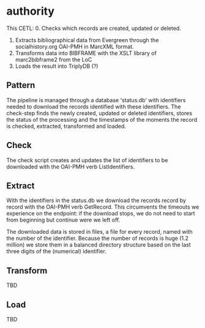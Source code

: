 # authority
This CETL: 
0. Checks which records are created, updated or deleted.
1. Extracts bibliographical data from Evergreen through the socialhistory.org OAI-PMH in MarcXML format.
2. Transforms data into BIBFRAME with the XSLT library of marc2bibframe2 from the LoC
3. Loads the result into TriplyDB (?)

## Pattern
The pipeline is managed through a database 'status.db' with identifiers needed to download the records identified with these identifiers. The check-step finds the newly created, updated or deleted identifiers, stores the status of the processing and the timestamps of the moments the record is checked, extracted, transformed and loaded.

## Check
The check script creates and updates the list of identifiers to be downloaded with the OAI-PMH verb ListIdentifiers. 

## Extract
With the identifiers in the status.db we download the records record by record with the OAI-PMH verb GetRecord. This circumvents the timeouts we experience on the endpoint: if the download stops, we do not need to start from beginning but continue were we left off. 

The downloaded data is stored in files, a file for every record, named with the number of the identifier. Because the number of records is huge (1.2 million) we store them in a balanced directory structure based on the last three digits of the (numerical) identifier.

## Transform
TBD

## Load
TBD

